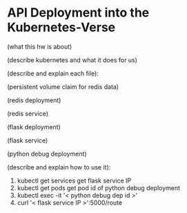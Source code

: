 # API Deployment into the Kubernetes-Verse

(what this hw is about)


(describe kubernetes and what it does for us)


(describe and explain each file):

(persistent volume claim for redis data)


(redis deployment)


(redis service)


(flask deployment)


(flask service)


(python debug deployment)


(describe and explain how to use it):
1. kubectl get services
    get flask service IP
2. kubectl get pods
    get pod id of python debug deployment
3. kubectl exec -it '< python debug dep id >'
4. curl '< flask service IP >':5000/route  

